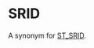 # SRID

A synonym for [ST_SRID](/sql-statements-structure/geographic-geometric-features/geometry-properties/st_srid/).